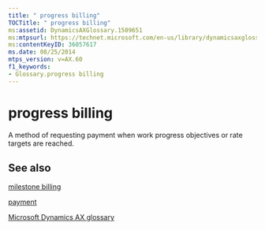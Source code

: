 ```yaml
---
title: " progress billing"
TOCTitle: " progress billing"
ms:assetid: DynamicsAXGlossary.1509651
ms:mtpsurl: https://technet.microsoft.com/en-us/library/dynamicsaxglossary.1509651(v=AX.60)
ms:contentKeyID: 36057617
ms.date: 08/25/2014
mtps_version: v=AX.60
f1_keywords:
- Glossary.progress billing
---
```


# progress billing

A method of requesting payment when work progress objectives or rate targets are reached.

## See also

[milestone billing](milestone-billing.md)

[payment](payment.md)

[Microsoft Dynamics AX glossary](glossary/microsoft-dynamics-ax-glossary.md)

  


